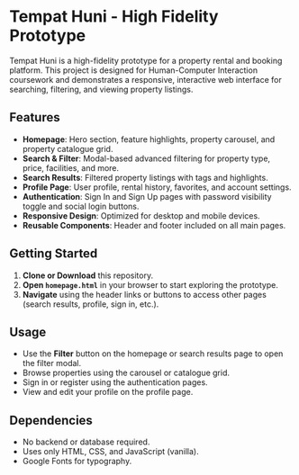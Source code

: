 # Tempat Huni - High Fidelity Prototype

Tempat Huni is a high-fidelity prototype for a property rental and booking platform. This project is designed for Human-Computer Interaction coursework and demonstrates a responsive, interactive web interface for searching, filtering, and viewing property listings.

## Features

- **Homepage**: Hero section, feature highlights, property carousel, and property catalogue grid.
- **Search & Filter**: Modal-based advanced filtering for property type, price, facilities, and more.
- **Search Results**: Filtered property listings with tags and highlights.
- **Profile Page**: User profile, rental history, favorites, and account settings.
- **Authentication**: Sign In and Sign Up pages with password visibility toggle and social login buttons.
- **Responsive Design**: Optimized for desktop and mobile devices.
- **Reusable Components**: Header and footer included on all main pages.

## Getting Started

1. **Clone or Download** this repository.
2. **Open `homepage.html`** in your browser to start exploring the prototype.
3. **Navigate** using the header links or buttons to access other pages (search results, profile, sign in, etc.).

## Usage

- Use the **Filter** button on the homepage or search results page to open the filter modal.
- Browse properties using the carousel or catalogue grid.
- Sign in or register using the authentication pages.
- View and edit your profile on the profile page.

## Dependencies

- No backend or database required.
- Uses only HTML, CSS, and JavaScript (vanilla).
- Google Fonts for typography.
